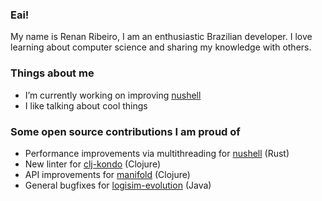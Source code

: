 ### Eai!

My name is Renan Ribeiro, I am an enthusiastic Brazilian developer. I love learning about computer science and sharing my knowledge with others.

### Things about me

- I’m currently working on improving [nushell](https://www.nushell.sh/)
- I like talking about cool things

### Some open source contributions I am proud of
- Performance improvements via multithreading for [nushell](https://github.com/nushell/nushell/pull/14627) (Rust)
- New linter for [clj-kondo](https://github.com/clj-kondo/clj-kondo/pull/2209) (Clojure)
- API improvements for [manifold](https://github.com/clj-commons/manifold/pull/225) (Clojure)
- General bugfixes for [logisim-evolution](https://github.com/logisim-evolution/logisim-evolution/pull/1824) (Java)
